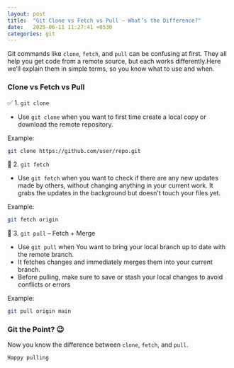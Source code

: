 ```yaml
---
layout: post
title:  "Git Clone vs Fetch vs Pull – What’s the Difference?"
date:   2025-06-11 11:27:41 +0530
categories: git
---
```

Git commands like `clone`, `fetch`, and `pull` can be confusing at first. They all help you get code from a remote source, but each works differently.Here we’ll explain them in simple terms, so you know what to use and when.

### Clone vs Fetch vs Pull

✅ 1. `git clone`
- Use `git clone` when you want to first time create a local copy or download the remote repository.

Example:

```bash
git clone https://github.com/user/repo.git
```

🔄 2. `git fetch`
- Use `git fetch` when you want to check if there are any new updates made by others, without changing anything in your current work. It grabs the updates in the background but doesn't touch your files yet.

Example:
```bash
git fetch origin
```

🔀 3. `git pull` – Fetch + Merge
- Use `git pull` when You want to bring your local branch up to date with the remote branch.
-  It fetches changes and immediately merges them into your current branch.
- Before pulling, make sure to save or stash your local changes to avoid conflicts or errors

Example:
```bash
git pull origin main
```
### Git the Point? 😉
Now you know the difference between `clone`, `fetch`, and `pull`.

`Happy pulling`

